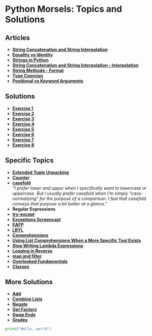 # Python Morsels: Topics and Solutions

## Articles

- **[String Concatenation and String Interpolation](https://www.pythonmorsels.com/string-concatenation-and-string-interpolation/#string-concatenation)**
- **[Equality vs Identity](https://www.pythonmorsels.com/equality-vs-identity/)**
- **[Strings in Python](https://www.pythonmorsels.com/strings-in-python/#string-concatenation)**
- **[String Concatenation and String Interpolation - Interpolation](https://www.pythonmorsels.com/string-concatenation-and-string-interpolation/#string-interpolation)**
- **[String Methods - Format](https://www.pythonmorsels.com/string-methods/#format)**
- **[Type Coercion](https://www.pythonmorsels.com/type-coercion/)**
- **[Positional vs Keyword Arguments](https://www.pythonmorsels.com/positional-vs-keyword-arguments/)**

## Solutions

- **[Exercise 1](https://www.pythonmorsels.com/exercises/67397ff11ae64b22a0016b584c2347de/solution/)**
- **[Exercise 2](https://www.pythonmorsels.com/exercises/17bfd87b06254d1bb3b8f6821ff1b957/solution/)**
- **[Exercise 3](https://www.pythonmorsels.com/exercises/2055081a97194607baa30e5a096fc580/solution/)**
- **[Exercise 4](https://www.pythonmorsels.com/exercises/5440a156e89e4530b8f81d8618a1ec08/solution/)**
- **[Exercise 5](https://www.pythonmorsels.com/exercises/aaa99e15e11544d4a123e7fb8a82cd42/solution/)**
- **[Exercise 6](https://www.pythonmorsels.com/exercises/2c18319caaf64cee91a9eb91cf70f3e4/solution/)**
- **[Exercise 7](https://www.pythonmorsels.com/exercises/b514a94508644eb2b5aaf47541469b6b/solution/)**
- **[Exercise 8](https://www.pythonmorsels.com/exercises/6c3c2a8a126d49709b9d8be75f8966a5/solution/)**

## Specific Topics

- **[Extended Tuple Unpacking](https://www.pythonmorsels.com/extended-iterable-unpacking/)**
- **[Counter](https://www.pythonmorsels.com/using-counter/)**
- **[casefold](https://www.pythonmorsels.com/string-methods/#casefold)**  
  *"I prefer lower and upper when I specifically want to lowercase or uppercase. But I usually prefer casefold when I'm simply "case-normalizing" for the purpose of a comparison. I feel that casefold conveys that purpose a bit better at a glance."*
- **Regular Expressions**
- **[try-except](https://www.pythonmorsels.com/how-to-catch-an-exception-in-python/)**
- **[Exceptions Screencast](https://www.pythonmorsels.com/screencasts/exceptions/)**
- **[EAFP](https://www.pythonmorsels.com/terms/#EAFP)**
- **[LBYL](https://www.pythonmorsels.com/terms/#LBYL)**
- **[Comprehensions](https://treyhunner.com/2015/12/python-list-comprehensions-now-in-color/)**
- **[Using List Comprehensions When a More Specific Tool Exists](https://treyhunner.com/2019/03/abusing-and-overusing-list-comprehensions-in-python/#Using_comprehensions_when_a_more_specific_tool_exists)**
- **[Stop Writing Lambda Expressions](https://treyhunner.com/2018/09/stop-writing-lambda-expressions/)**
- **[Looping in Reverse](https://www.pythonmorsels.com/looping-in-reverse/)**
- **[map and filter](https://www.pythonmorsels.com/map-and-filter-python/#the-map-function-transforms-each-item)**
- **[Overlooked Fundamentals](https://www.pythonmorsels.com/screencasts/overlooked-fundamentals/)**
- **[Classes](https://www.pythonmorsels.com/screencasts/classes/)**

## More Solutions

- **[Add](https://www.pythonmorsels.com/exercises/cb8fbdd52cf14f8cb31df4f06343cccf/solution/)**
- **[Combine Lists](https://www.pythonmorsels.com/exercises/b3d7faee24c14fb5911a980810c814fc/solution/)**
- **[Negate](https://www.pythonmorsels.com/exercises/d7fd802fb6ff4bd79a63a42526d99ac1/solution/)**
- **[Get Factors](https://www.pythonmorsels.com/exercises/305fcd6cbf134d2699066bdaee77b73c/solution/)**
- **[Swap Ends](https://www.pythonmorsels.com/exercises/ce25df4e9a4a449890f238a1b1e04220/solution/)**
- **[Grades](https://www.pythonmorsels.com/exercises/90210f553c964198a9f88d03eab560c2/solution/)**

```python
print("Hello, world!)
```